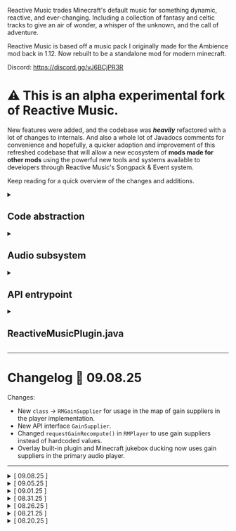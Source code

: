 Reactive Music trades Minecraft's default music for something dynamic, reactive, and ever-changing. Including a collection of fantasy and celtic tracks to give an air of wonder, a whisper of the unknown, and the call of adventure.

Reactive Music is based off a music pack I originally made for the Ambience mod back in 1.12. Now rebuilt to be a standalone mod for modern minecraft.

Discord: https://discord.gg/vJ6BCjPR3R

# ⚠️ This is an alpha experimental fork of Reactive Music.

New features were added, and the codebase was _**heavily**_ refactored with a lot of changes to internals. And also a whole lot of Javadocs comments for convenience and hopefully, a quicker adoption and improvement of this refreshed codebase that will allow a new ecosystem of **mods made for other mods** using the powerful new tools and systems available to developers through Reactive Music's Songpack & Event system.

Keep reading for a quick overview of the changes and additions.

<details>
    <summary>
        <h2>Code abstraction</h2>
    </summary>

The codebase of Reactive Music `v1.x.x` was monolithic in various places, making it difficult to alter the main flow of the code or add features. I have aimed to improve developer experience through the following changes:

- The built-in events were moved to the new plugin system, allowing logic to be worked on within a final plugin class - making it easier to expand on these features and add new ones.
- The core logic behind the songpack loading & selection systems have been extracted into various new classes, making it easier to reimplement utility methods or hook into their logic at various points in the flow.

</details>
<details>
    <summary>
        <h2>Audio subsystem</h2>
    </summary>

The `PlayerThread` class was a single instance of an audio player - which did it's job very well. But also with heavy restriction. Now, audio players and threads are created through `PlayerManager` classes, which handle tick-based fading, support making external calls, and more importantly - allow *multiple audio streams to exist.* These new instances are fully configurable, and allow for a deeper dive into Reactive Music not only as an event based *music* system for Minecraft, but basically an event based *sound engine*.

Some ideas that I have personally planned using this new functionality:

- Right clicking mobs with an empty hand plays an audio dialogue.
- Various actions the player may randomly trigger self-talk dialogue.
- Adding more immersive sounds to various objects.
- Fire gets louder the more things that are on fire.
- ^ in the same way - more immersive water ambience near specific biomes.

</details>
<details>
    <summary>
        <h2>API entrypoint</h2>
    </summary>

Having a single entry point into Reactive Music's systems means it's easier to modify functionality, or hook into. This also makes developing new plugins for Reactive Music fairly straightforward - with the goal of making it easy to create new functionality around the songpack and event system.

As this fork of the mod is in an experimental alpha state, the API may undergo breaking changes at any time. Be prepared for the possibility of having to refactor your code on new feature releases or API updates.

</details>
<details>
    <summary>
        <h2>ReactiveMusicPlugin.java</h2>
    </summary>

The main addition to this version of Reactive Music is the powerful plugin system. Using a service loader pattern, Reactive Music can now import external classes which follow the structure of the new `ReactiveMusicPlugin` class. To see examples of how this system works, take a look at the code for the built-in events now found in `plugins/`

</details>

---

# Changelog 💃 09.08.25

  Changes:
  
  * New `class` -> `RMGainSupplier` for usage in the map of gain suppliers in the player implementation.
  * New API interface `GainSupplier`.
  * Changed `requestGainRecompute()` in `RMPlayer` to use gain suppliers instead of hardcoded values.
  * Overlay built-in plugin and Minecraft jukebox ducking now uses gain suppliers in the primary audio player.

---
<details>
  <summary>[ 09.08.25 ]</summary>

  Changes:
  
  * New `class` -> `RMGainSupplier` for usage in the map of gain suppliers in the player implementation.
  * New API interface `GainSupplier`.
  * Changed `requestGainRecompute()` in `RMPlayer` to use gain suppliers instead of hardcoded values.
  * Overlay built-in plugin and Minecraft jukebox ducking now uses gain suppliers in the primary audio player.
 
</details>

<details>
  <summary>[ 09.05.25 ]</summary>

  Changes:
  
  * Changed the final plugin class' API from an `interface` to a `class` to use `extends` instead of `implements`
  * New `class` -> `RMPluginIdentifier` instanced by plugins on construction
  * New `class` -> `RMEventRecord` which holds the registrar plugin's `RMPluginIdentifier`
  * New API interfaces `EventRecord` and `PluginIdentifier`
  * Changed the `Map` in `RMSongpackEvent` to take types `<EventRecord, Boolean>`
  * Code adjusted to use `EventRecord` instead of `SongpackEvent` where applicable.
 
</details>

<details>
  <summary>[ 09.01.25 ]</summary>

  Fixes:

  * Whoops! That was really broken, wasn't it?

</details>
<details>
  <summary>[ 08.31.25 ]</summary>

  Changes:

  * API handles have been modified.
  * Some redundant methods removed.
    
</details>
<details>
  <summary>[ 08.26.25 ]</summary>

  Fixes:
    
  * OverlayTrackPlugin (Built-in) now properly *doesn't* stop the primary music player, by keeping `currentEntry` and disabling parts of `ReactiveMusicCore`. It's a bit coupled for now, but the plan is to clean this up and use it as a base for more expandability through the API.

  Changes:

  * API overhaul, consumer vs internal boundary is clearer and cleaner.
  * Lots of filename changes because of the above point.

</details>
<details>
  <summary>[ 08.21.25 ]</summary>
  Fixes:

  * Implemented a workaround for a bug where the audio player's gain was not set correctly before playing. The audio player is now primed with a small bit of silence before receiving samples.

</details>
<details>
  <summary>[ 08.20.25 ]</summary>

  Fixes:
  
  * Fixed an issue that caused the core logic not to switch to a new song after a song had completed.

  Changes:

  * `currentSong` and `currentEntry` are now accessible through the API.
  * Added a `skip` command, which *should* force the core logic to move on to the next song.

</details>


